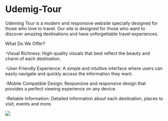 # Udemig-Tour
 
<p>
Udeming Tour is a modern and responsive website specially designed for those who love to travel. Our site is designed for those who want to discover amazing destinations and have unforgettable travel experiences.

What Do We Offer?
</p>
<p>-Visual Richness: High-quality visuals that best reflect the beauty and charm of each destination.</p>
<p>-User-Friendly Experience: A simple and intuitive interface where users can easily navigate and quickly access the information they want.</p>
<p>-Mobile Compatible Design: Responsive and responsive design that provides a perfect viewing experience on any device.</p>
<p>-Reliable Information: Detailed information about each destination, places to visit, events and more.</p>

![](Udemig-Tour.gif)